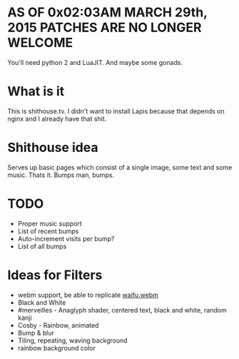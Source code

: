 # AS OF 0x02:03AM MARCH 29th, 2015 PATCHES ARE NO LONGER WELCOME

You'll need python 2 and LuaJIT. And maybe some gonads.

# What is it

This is shithouse.tv. I didn't want to install Lapis because that depends on
nginx and I already have that shit.

# Shithouse idea

Serves up basic pages which consist of a single image, some text and some music.
Thats it. Bumps man, bumps.

# TODO

* Proper music support
* List of recent bumps
* Auto-increment visits per bump?
* List of all bumps

# Ideas for Filters

* webm support, be able to replicate [waifu.webm](http://dequis.org/ayano/)
* Black and White
* #merveilles - Anaglyph shader, centered text, black and white, random kanji
* Cosby - Rainbow, animated
* Bump & blur
* Tiling, repeating, waving background
* rainbow background color
